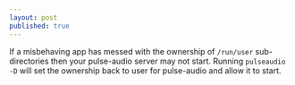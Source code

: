 ```yaml
---
layout: post
published: true
---
```


If a misbehaving app has messed with the ownership of `/run/user` sub-directories then your pulse-audio server may not start. Running `pulseaudio -D` will set the ownership back to user for pulse-audio and allow it to start.